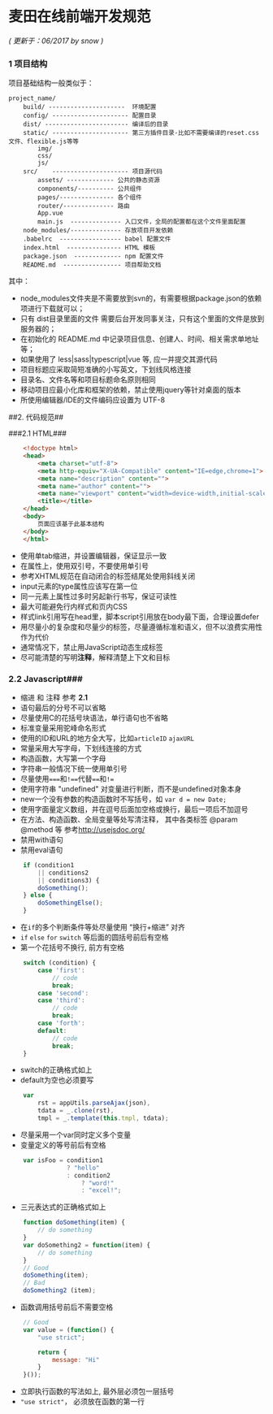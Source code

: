 # 麦田在线前端开发规范


_( 更新于：06/2017 by snow )_


### 1 项目结构

项目基础结构一般类似于：

	project_name/
		build/ ---------------------  环境配置
		config/ --------------------- 配置目录
		dist/ ----------------------- 编译后的目录
		static/ --------------------- 第三方插件目录-比如不需要编译的reset.css文件、flexible.js等等
			img/
			css/
			js/
		src/    --------------------- 项目源代码
			assets/ ------------- 公共的静态资源
			components/---------- 公共组件
			pages/--------------- 各个组件
			router/-------------- 路由
			App.vue
			main.js  -------------- 入口文件，全局的配置都在这个文件里面配置
		node_modules/-------------- 存放项目开发依赖
		.babelrc  ----------------- babel 配置文件
		index.html  --------------- HTML 模板
		package.json  ------------- npm 配置文件
		README.md  ---------------- 项目帮助文档

其中：

- node_modules文件夹是不需要放到svn的，有需要根据package.json的依赖项进行下载就可以；
- 只有 dist目录里面的文件 需要后台开发同事关注，只有这个里面的文件是放到服务器的；
- 在初始化的 README.md 中记录项目信息、创建人、时间、相关需求单地址等；
- 如果使用了 less|sass|typescript|vue 等, 应一并提交其源代码
- 项目标题应采取简短准确的小写英文，下划线风格连接
- 目录名、文件名等和项目标题命名原则相同
- 移动项目应最小化库和框架的依赖，禁止使用jquery等针对桌面的版本
- 所使用编辑器/IDE的文件编码应设置为 UTF-8


##2. 代码规范##

###2.1 HTML###
```html
	<!doctype html>
	<head>
		<meta charset="utf-8">
		<meta http-equiv="X-UA-Compatible" content="IE=edge,chrome=1">
		<meta name="description" content="">
		<meta name="author" content="">
		<meta name="viewport" content="width=device-width,initial-scale=1">
		<title></title>
	</head>
	<body>
		页面应该基于此基本结构
	</body>
	</html>
```

- 使用单tab缩进，并设置编辑器，保证显示一致
- 在属性上，使用双引号，不要使用单引号
- 参考XHTML规范在自动闭合的标签结尾处使用斜线关闭
- input元素的type属性应该写在第一位
- 同一元素上属性过多时另起新行书写，保证可读性
- 最大可能避免行内样式和页内CSS
- 样式link引用写在head里，脚本script引用放在body最下面，合理设置defer
- 用尽量小的复杂度和尽量少的标签，尽量遵循标准和语义，但不以浪费实用性作为代价
- 通常情况下，禁止用JavaScript动态生成标签
- 尽可能清楚的写明**注释**，解释清楚上下文和目标



### 2.2 Javascript###

- 缩进 和 注释 参考 **2.1**
- 语句最后的分号不可以省略
- 尽量使用C的花括号块语法，单行语句也不省略
- 标准变量采用驼峰命名形式
- 使用的ID和URL的地方全大写，比如`articleID` `ajaxURL`
- 常量采用大写字母，下划线连接的方式
- 构造函数，大写第一个字母
- 字符串一般情况下统一使用单引号
- 尽量使用`===`和`!==`代替`==`和`!=`
- 使用字符串 "undefined" 对变量进行判断，而不是undefined对象本身
- new一个没有参数的构造函数时不写括号，如 `var d = new Date;`
- 使用字面量定义数组，并在逗号后面加空格或换行，最后一项后不加逗号
- 在方法、构造函数、全局变量等处写清注释，
  其中各类标签 @param @method 等 参考<http://usejsdoc.org/>
- 禁用with语句
- 禁用eval语句
```js
	if (condition1
		|| conditions2
		|| conditions3) {
	    doSomething();
	} else {
	    doSomethingElse();
	}
```

- 在`if`的多个判断条件等处尽量使用 “换行+缩进” 对齐
- `if` `else` `for` `switch` 等后面的圆括号前后有空格
- 第一个花括号不换行, 前方有空格
```js
	switch (condition) {
	    case 'first':
	        // code
	        break;
		case 'second':
	    case 'third':
	        // code
	        break;
		case 'forth':
	    default:
	    	// code
			break;
	}
```

- switch的正确格式如上
- default为空也必须要写
```js
	var
		rst = appUtils.parseAjax(json),
		tdata = _.clone(rst),
		tmpl = _.template(this.tmpl, tdata);
```

- 尽量采用一个var同时定义多个变量
- 变量定义的等号前后有空格
```js
	var isFoo = condition1
				? "hello"
				: condition2
					? "word!"
					: "excel!";
```

- 三元表达式的正确格式如上
```js
	function doSomething(item) {
    	// do something
	}
	var doSomething2 = function(item) {
	    // do something
	}
	// Good
	doSomething(item);
	// Bad
	doSomething2 (item);
```

- 函数调用括号前后不需要空格
```js
	// Good
	var value = (function() {
		"use strict";

	    return {
	        message: "Hi"
	    }
	}());
```

- 立即执行函数的写法如上, 最外层必须包一层括号
- `"use strict"`， 必须放在函数的第一行



